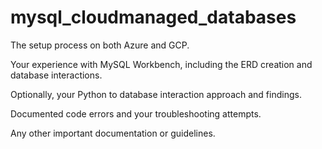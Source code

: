 # mysql_cloudmanaged_databases

The setup process on both Azure and GCP.

Your experience with MySQL Workbench, including the ERD creation and database interactions.

Optionally, your Python to database interaction approach and findings.

Documented code errors and your troubleshooting attempts.

Any other important documentation or guidelines.
